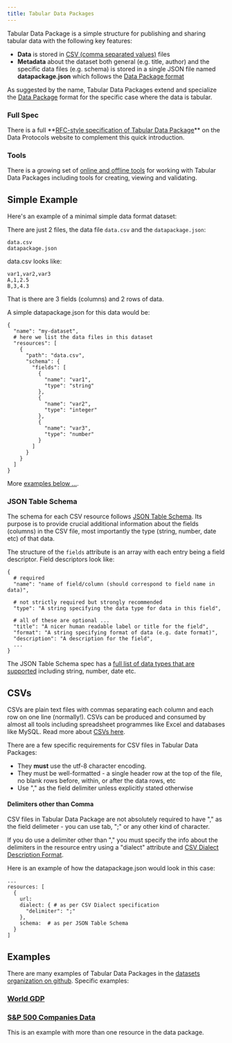 ```yaml
---
title: Tabular Data Packages
---
```


Tabular Data Package is a simple structure for publishing and sharing tabular data with
the following key features:

* **Data** is stored in <a href="#csv">CSV (comma separated values)</a>
  files
* **Metadata** about the dataset both general (e.g. title, author) and the
  specific data files (e.g. schema) is stored in a single JSON file named
  **datapackage.json** which follows the [Data Package format][dp]

As suggested by the name, Tabular Data Packages extend and specialize the [Data Package][dp] format for the specific case where the data is tabular.

[dp]: ./data-package
[spec]: http://www.dataprotocols.org/en/latest/simple-data-format.html

<div class="row">
<div class="span3">
<h3>Full Spec</h3>
There is a full **<a href="http://www.dataprotocols.org/simple-data-format/">RFC-style specification of Tabular Data Package</a>**
on the Data Protocols website to complement this quick introduction.
</div>
<div class="span3">
<h3>Tools</h3>
There is a growing set of <a href="/tools">online and offline tools</a> for working with Tabular Data
Packages including tools for creating, viewing and validating.
</div>
</div>


## Simple Example

Here's an example of a minimal simple data format dataset:

There are just 2 files, the data file `data.csv` and the `datapackage.json`:

    data.csv
    datapackage.json

data.csv looks like:

    var1,var2,var3
    A,1,2.5
    B,3,4.3

That is there are 3 fields (columns) and 2 rows of data.
    
A simple datapackage.json for this data would be:

    {
      "name": "my-dataset",
      # here we list the data files in this dataset
      "resources": [
        {
          "path": "data.csv",
          "schema": {
            "fields": [
              {
                "name": "var1",
                "type": "string"
              },
              {
                "name": "var2",
                "type": "integer"
              },
              {
                "name": "var3",
                "type": "number"
              }
            ]
          }
        }
      ]
    }

More [examples below ...](#examples).

### JSON Table Schema

The schema for each CSV resource follows [JSON Table Schema][jts]. Its purpose
is to provide crucial additional information about the fields (columns) in the
CSV file, most importantly the type (string, number, date etc) of that data.

The structure of the `fields` attribute is an array with each entry being a
field descriptor. Field descriptors look like:

    {
      # required
      "name": "name of field/column (should correspond to field name in data)",

      # not strictly required but strongly recommended
      "type": "A string specifying the data type for data in this field",

      # all of these are optional ...
      "title": "A nicer human readable label or title for the field",
      "format": "A string specifying format of data (e.g. date format)",
      "description": "A description for the field",
      ...
    }

The JSON Table Schema spec has a [full list of data types that are
supported][jts-types] including string, number, date etc.

[jts]: http://www.dataprotocols.org/en/latest/json-table-schema.html
[jts-types]: http://www.dataprotocols.org/en/latest/json-table-schema.html#types


<h2 id="csv">CSVs</h2>

CSVs are plain text files with commas separating each column and each row on
one line (normally!). CSVs can be produced and consumed by almost all tools
including spreadsheet programmes like Excel and databases like MySQL. Read more
about [CSVs here][csv].

There are a few specific requirements for CSV files in Tabular Data Packages:

* They **must** use the utf-8 character encoding.
* They must be well-formatted - a single header row at the top of the file, no
  blank rows before, within, or after the data rows, etc
* Use "," as the field delimiter unless explicitly stated otherwise

[csv]: /standards/csv/

#### Delimiters other than Comma

CSV files in Tabular Data Package are not absolutely required to have "," as the
field delimeter - you can use tab, ";" or any other kind of character. 

If you do use a delimiter other than "," you must specify the info about the
delimiters in the resource entry using a "dialect" attribute and [CSV Dialect
Description Format][dialect].

Here is an example of how the datapackage.json would look in this case:

    ...
    resources: [
      {
        url:
        dialect: { # as per CSV Dialect specification
          "delimiter": ";"
        },
        schema:  # as per JSON Table Schema 
      }
    ]

[dialect]: http://www.dataprotocols.org/en/latest/csv-dialect.html


<h2 id="examples">Examples</h2>

There are many examples of Tabular Data Packages in the [datasets organization on github][datasets]. Specific examples:

[datasets]: https://github.com/datasets

### [World GDP][]

[World GDP]: https://github.com/datasets/gdp 

<script src="http://gist-it.appspot.com/github/datasets/gdp/blob/master/datapackage.json"></script>

### [S&P 500 Companies Data][sp500]

[sp500]: https://github.com/datasets/s-and-p-500-companies

This is an example with more than one resource in the data package.

<script src="http://gist-it.appspot.com/github/datasets/s-and-p-500-companies/blob/master/datapackage.json"></script>

